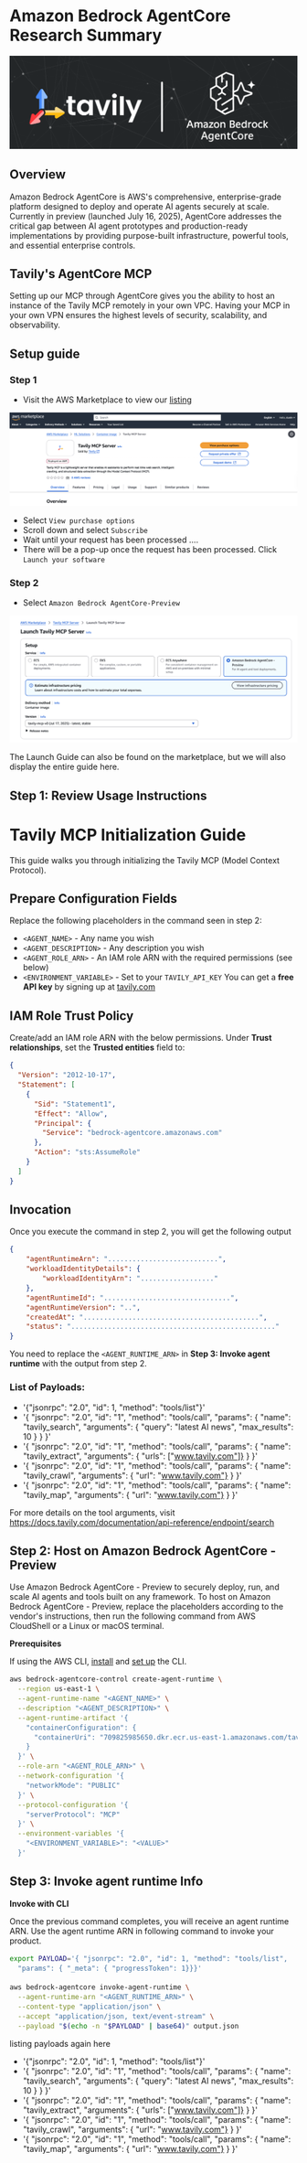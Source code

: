 # Amazon Bedrock AgentCore Research Summary

![](assets/banner.png)



## Overview

Amazon Bedrock AgentCore is AWS's comprehensive, enterprise-grade platform designed to deploy and operate AI agents securely at scale. Currently in preview (launched July 16, 2025), AgentCore addresses the critical gap between AI agent prototypes and production-ready implementations by providing purpose-built infrastructure, powerful tools, and essential enterprise controls.

## Tavily's AgentCore MCP

Setting up our MCP through AgentCore gives you the ability to host an instance of the Tavily MCP remotely in your own VPC. Having your MCP in your own VPN ensures the highest levels of security, scalability, and observability.

## Setup guide

### Step 1
- Visit the AWS Marketplace to view our [listing](https://aws.amazon.com/marketplace/pp/prodview-twjga5bwmoszq)

![](assets/market_place.png)

- Select `View purchase options`
- Scroll down and select `Subscribe`
- Wait until your request has been processed .... 
- There will be a pop-up once the request has been processed. Click `Launch your software`


### Step 2
- Select `Amazon Bedrock AgentCore-Preview` 

![](assets/launch_server.png)

The Launch Guide can also be found on the marketplace, but we will also display the entire guide here.

## Step 1: Review Usage Instructions

# Tavily MCP Initialization Guide

This guide walks you through initializing the Tavily MCP (Model Context Protocol).

## Prepare Configuration Fields

Replace the following placeholders in the command seen in step 2:

- `<AGENT_NAME>` - Any name you wish
- `<AGENT_DESCRIPTION>` - Any description you wish
- `<AGENT_ROLE_ARN>` - An IAM role ARN with the required permissions (see below)
- `<ENVIRONMENT_VARIABLE>` - Set to your `TAVILY_API_KEY` You can get a **free API key** by signing up at [tavily.com](https://www.tavily.com/)

## IAM Role Trust Policy

Create/add an IAM role ARN with the below permissions. Under **Trust relationships**, set the **Trusted entities** field to:

```json
{
  "Version": "2012-10-17",
  "Statement": [
    {
      "Sid": "Statement1",
      "Effect": "Allow",
      "Principal": {
        "Service": "bedrock-agentcore.amazonaws.com"
      },
      "Action": "sts:AssumeRole"
    }
  ]
}
```

## Invocation

Once you execute the command in step 2, you will get the following output

```json
{
    "agentRuntimeArn": "...........................",
    "workloadIdentityDetails": {
        "workloadIdentityArn": ".................."
    },
    "agentRuntimeId": "...............................",
    "agentRuntimeVersion": "..",
    "createdAt": "...........................................",
    "status": ".................................................."
}
```
You need to replace the `<AGENT_RUNTIME_ARN>` in **Step 3: Invoke agent runtime** with the output from step 2.

### List of Payloads:

- '{"jsonrpc": "2.0", "id": 1, "method": "tools/list"}'
- '{ "jsonrpc": "2.0", "id": "1", "method": "tools/call", "params": { "name": "tavily_search", "arguments": { "query": "latest AI news", "max_results": 10 } } }'
- '{ "jsonrpc": "2.0", "id": "1", "method": "tools/call", "params": { "name": "tavily_extract", "arguments": { "urls": ["www.tavily.com"]} } }'
- '{ "jsonrpc": "2.0", "id": "1", "method": "tools/call", "params": { "name": "tavily_crawl", "arguments": { "url": "www.tavily.com"} } }'
- '{ "jsonrpc": "2.0", "id": "1", "method": "tools/call", "params": { "name": "tavily_map", "arguments": { "url": "www.tavily.com"} } }'

For more details on the tool arguments, visit https://docs.tavily.com/documentation/api-reference/endpoint/search 

## Step 2: Host on Amazon Bedrock AgentCore - Preview
Use Amazon Bedrock AgentCore - Preview to securely deploy, run, and scale AI agents and tools built on any framework. To host on Amazon Bedrock AgentCore - Preview, replace the placeholders according to the vendor's instructions, then run the following command from AWS CloudShell  or a Linux or macOS terminal.

**Prerequisites**

If using the AWS CLI, [install](https://docs.aws.amazon.com/cli/latest/userguide/getting-started-install.html) and [set up](https://docs.aws.amazon.com/cli/latest/userguide/getting-started-quickstart.html) the CLI.

```bash
aws bedrock-agentcore-control create-agent-runtime \
  --region us-east-1 \
  --agent-runtime-name "<AGENT_NAME>" \
  --description "<AGENT_DESCRIPTION>" \
  --agent-runtime-artifact '{
    "containerConfiguration": {
      "containerUri": "709825985650.dkr.ecr.us-east-1.amazonaws.com/tavily/tavily-mcp:v6"
    }
  }' \
  --role-arn "<AGENT_ROLE_ARN>" \
  --network-configuration '{
    "networkMode": "PUBLIC"
  }' \
  --protocol-configuration '{
    "serverProtocol": "MCP"
  }' \
  --environment-variables '{
    "<ENVIRONMENT_VARIABLE>": "<VALUE>"
  }'

```

## Step 3: Invoke agent runtime Info

**Invoke with CLI**

Once the previous command completes, you will receive an agent runtime ARN. Use the agent runtime ARN in following command to invoke your product.

```bash
export PAYLOAD='{ "jsonrpc": "2.0", "id": 1, "method": "tools/list", 
  "params": { "_meta": { "progressToken": 1}}}'

aws bedrock-agentcore invoke-agent-runtime \
  --agent-runtime-arn "<AGENT_RUNTIME_ARN>" \
  --content-type "application/json" \
  --accept "application/json, text/event-stream" \
  --payload "$(echo -n "$PAYLOAD" | base64)" output.json
```

listing payloads again here
- '{"jsonrpc": "2.0", "id": 1, "method": "tools/list"}'
- '{ "jsonrpc": "2.0", "id": "1", "method": "tools/call", "params": { "name": "tavily_search", "arguments": { "query": "latest AI news", "max_results": 10 } } }'
- '{ "jsonrpc": "2.0", "id": "1", "method": "tools/call", "params": { "name": "tavily_extract", "arguments": { "urls": ["www.tavily.com"]} } }'
- '{ "jsonrpc": "2.0", "id": "1", "method": "tools/call", "params": { "name": "tavily_crawl", "arguments": { "url": "www.tavily.com"} } }'
- '{ "jsonrpc": "2.0", "id": "1", "method": "tools/call", "params": { "name": "tavily_map", "arguments": { "url": "www.tavily.com"} } }'